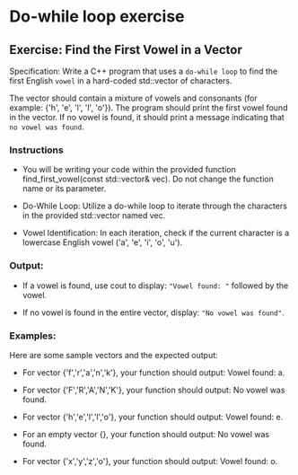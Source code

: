# Do-while loop exercise
## Exercise: Find the First Vowel in a Vector

Specification: Write a C++ program that uses a `do-while loop` to find the first English `vowel` in a hard-coded std::vector of characters.

The vector should contain a mixture of vowels and consonants (for example: {'h', 'e', 'l', 'l', 'o'}). The program should print the first vowel found in the vector. If no vowel is found, it should print a message indicating that `no vowel was found`.

### Instructions

* You will be writing your code within the provided function find_first_vowel(const std::vector<char>&  vec). Do not change the function name or its parameter.

* Do-While Loop: Utilize a do-while loop to iterate through the characters in the provided std::vector<char> named vec.

* Vowel Identification: In each iteration, check if the current character is a lowercase English vowel ('a', 'e', 'i', 'o', 'u').

### Output:

* If a vowel is found, use cout to display: `"Vowel found: "` followed by the vowel.

* If no vowel is found in the entire vector, display: `"No vowel was found"`.

### Examples: 
Here are some sample vectors and the expected output:

* For vector {'f','r','a','n','k'}, your function should output: Vowel found: a.

* For vector {'F','R','A','N','K'}, your function should output: No vowel was found.

* For vector {'h','e','l','l','o'}, your function should output: Vowel found: e.

* For an empty vector {}, your function should output: No vowel was found.

* For vector {'x','y','z','o'}, your function should output: Vowel found: o.
